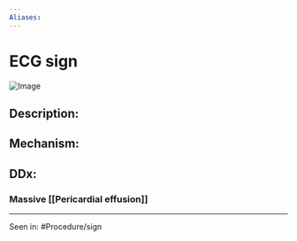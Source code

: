 ```yaml
---
Aliases:
---
```

# ECG sign
![Image](https://pbs.twimg.com/media/D5lmZEJWAAAlua3?format=png&name=large)

## Description: 
## Mechanism:
## DDx:
### Massive [[Pericardial effusion]]

---
Seen in:
#Procedure/sign
